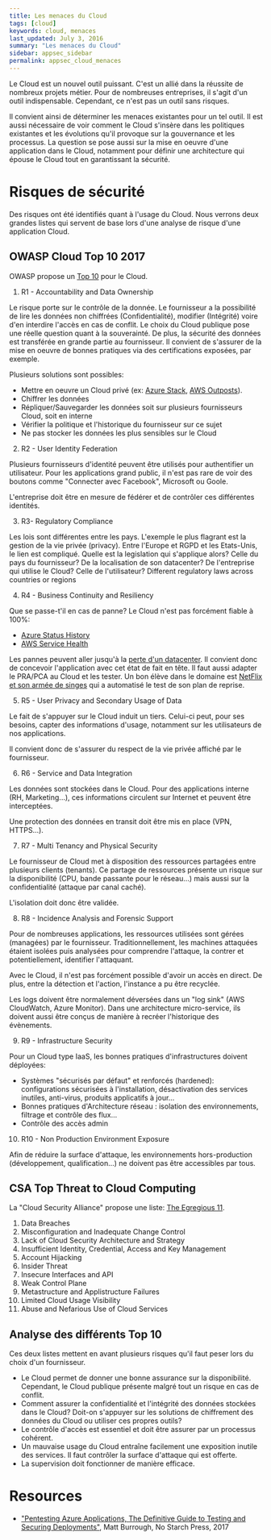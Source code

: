 ```yaml
---
title: Les menaces du Cloud
tags: [cloud]
keywords: cloud, menaces
last_updated: July 3, 2016
summary: "Les menaces du Cloud"
sidebar: appsec_sidebar
permalink: appsec_cloud_menaces
---
```


Le Cloud est un nouvel outil puissant. C'est un allié dans la réussite de nombreux projets métier.
Pour de nombreuses entreprises, il s'agit d'un outil indispensable. Cependant, ce n'est pas un outil 
sans risques.

Il convient ainsi de déterminer les menaces existantes pour un tel outil. Il est aussi nécessaire de
voir comment le Cloud s'insère dans les politiques existantes et les évolutions qu'il provoque sur 
la gouvernance et les processus. La question se pose aussi sur la mise en oeuvre d'une application
dans le Cloud, notamment pour définir une architecture qui épouse le Cloud tout en garantissant la 
sécurité.

# Risques de sécurité

Des risques ont été identifiés quant à l'usage du Cloud. Nous verrons deux grandes listes qui 
servent de base lors d'une analyse de risque d'une application Cloud.

## OWASP Cloud Top 10 2017

OWASP propose un [Top 10](https://www.owasp.org/index.php/Category:OWASP_Cloud_%E2%80%90_10_Project)
pour le Cloud.

1.  R1 - Accountability and Data Ownership

Le risque porte sur le contrôle de la donnée. Le fournisseur a la possibilité de lire les données 
non chiffrées (Confidentialité), modifier (Intégrité) voire d'en interdire l'accès en cas de conflit.
Le choix du Cloud publique pose une réelle question quant à la souverainté. De plus, la sécurité des
données est transférée en grande partie au fournisseur. Il convient de s'assurer de la mise en oeuvre
de bonnes pratiques via des certifications exposées, par exemple.

Plusieurs solutions sont possibles:
 - Mettre en oeuvre un Cloud privé (ex: [Azure Stack](https://azure.microsoft.com/fr-fr/overview/azure-stack/),
[AWS Outposts](https://aws.amazon.com/fr/outposts/)).
 - Chiffrer les données
 - Répliquer/Sauvegarder les données soit sur plusieurs fournisseurs Cloud, soit en interne
 - Vérifier la politique et l'historique du fournisseur sur ce sujet
 - Ne pas stocker les données les plus sensibles sur le Cloud

2. R2 - User Identity Federation

Plusieurs fournisseurs d'identité peuvent être utilisés pour authentifier un utilisateur. Pour les 
applications grand public, il n'est pas rare de voir des boutons comme "Connecter avec Facebook", Microsoft
ou Goole.

L'entreprise doit être en mesure de fédérer et de contrôler ces différentes identités.

3. R3- Regulatory Compliance

Les lois sont différentes entre les pays. L'exemple le plus flagrant est la gestion de la vie privée (privacy).
Entre l'Europe et RGPD et les Etats-Unis, le lien est compliqué. 
Quelle est la legislation qui s'applique alors? Celle du pays du fournisseur? De la localisation de son datacenter?
De l'entreprise qui utilise le Cloud? Celle de l'utilisateur?
Different regulatory laws across countries or regions

4. R4 - Business Continuity and Resiliency

Que se passe-t'il en cas de panne? Le Cloud n'est pas forcément fiable à 100%:
 - [Azure Status History](https://status.azure.com/en-us/status/history/)
 - [AWS Service Health](https://status.aws.amazon.com/)

Les pannes peuvent aller jusqu'à la [perte d'un datacenter](https://aws.amazon.com/message/41926/).
Il convient donc de concevoir l'application avec cet état de fait en tête.
Il faut aussi adapter le PRA/PCA au Cloud et les tester.
Un bon élève dans le domaine est [NetFlix et son armée de singes](https://github.com/Netflix/SimianArmy)
qui a automatisé le test de son plan de reprise.

5. R5 - User Privacy and Secondary Usage of Data

Le fait de s'appuyer sur le Cloud induit un tiers. Celui-ci peut, pour ses besoins, capter des informations
d'usage, notamment sur les utilisateurs de nos applications.

Il convient donc de s'assurer du respect de la vie privée affiché par le fournisseur.

6. R6 - Service and Data Integration

Les données sont stockées dans le Cloud. Pour des applications  interne (RH, Marketing...), ces informations
circulent sur Internet et peuvent être interceptées.

Une protection des données en transit doit être mis en place (VPN, HTTPS...).

7. R7 - Multi Tenancy and Physical Security

Le fournisseur de Cloud met à disposition des ressources partagées entre plusieurs clients (tenants).
Ce partage de ressources présente un risque sur la disponibilité (CPU, bande passante pour le réseau...)
mais aussi sur la confidentialité (attaque par canal caché).

L'isolation doit donc être validée.

8. R8 - Incidence Analysis and Forensic Support

Pour de nombreuses applications, les ressources utilisées sont gérées (managées) par le fournisseur.
Traditionnellement, les machines attaquées étaient isolées puis analysées pour comprendre l'attaque,
la contrer et potentiellement, identifier l'attaquant.

Avec le Cloud, il n'est pas forcément possible d'avoir un accès en direct. De plus, entre la 
détection et l'action, l'instance a pu être recyclée.

Les logs doivent être normalement déversées dans un "log sink" (AWS CloudWatch, Azure Monitor).
Dans une architecture micro-service, ils doivent aussi être conçus de manière à recréer l'historique
des évènements.

9. R9 - Infrastructure Security

Pour un Cloud type IaaS, les bonnes pratiques d'infrastructures doivent déployées:
 - Systèmes "sécurisés par défaut" et renforcés (hardened): configurations sécurisées à l'installation, désactivation des services inutiles, anti-virus, produits applicatifs à jour...
 - Bonnes pratiques d'Architecture réseau : isolation des environnements, filtrage et contrôle des flux...
 - Contrôle des accès admin

10. R10 - Non Production Environment Exposure

Afin de réduire la surface d'attaque, les environnements hors-production (développement, qualification...)
ne doivent pas être accessibles par tous.

## CSA Top Threat to Cloud Computing

La "Cloud Security Alliance" propose une liste: [The Egregious 11](https://cloudsecurityalliance.org/download/artifacts/top-threats-to-cloud-computing-egregious-eleven/).

1. Data Breaches
2. Misconfiguration and Inadequate Change Control
3. Lack of Cloud Security Architecture and Strategy
4. Insufficient Identity, Credential, Access and Key Management
5. Account Hijacking
6. Insider Threat
7. Insecure Interfaces and API
8. Weak Control Plane
9. Metastructure and Applistructure Failures
10. Limited Cloud Usage Visibility
11. Abuse and Nefarious Use of Cloud Services

## Analyse des différents Top 10

Ces deux listes mettent en avant plusieurs risques qu'il faut peser lors du choix d'un fournisseur.

 - Le Cloud permet de donner une bonne assurance sur la disponibilité. Cependant, le Cloud publique présente malgré tout un risque en cas de conflit.
 - Comment assurer la confidentialité et l'intégrité des données stockées dans le Cloud? Doit-on s'appuyer sur les solutions de chiffrement des données du Cloud ou utiliser ces propres outils?
 - Le contrôle d'accès est essentiel et doit être assurer par un processus cohérent.
 - Un mauvaise usage du Cloud entraîne facilement une exposition inutile des services. Il faut contrôler la surface d'attaque qui est offerte.
 - La supervision doit fonctionner de manière efficace.

# Resources
 
 - ["Pentesting Azure Applications, The Definitive Guide to Testing and Securing Deployments"](https://nostarch.com/azure), Matt Burrough, No Starch Press, 2017
